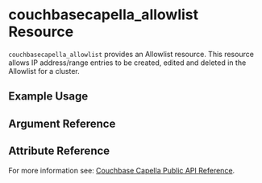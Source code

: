 # couchbasecapella_allowlist Resource

`couchbasecapella_allowlist` provides an Allowlist resource. This resource allows IP address/range entries to be created, edited and deleted in the Allowlist for a cluster.

## Example Usage

## Argument Reference

## Attribute Reference

For more information see: [Couchbase Capella Public API Reference](https://docs.couchbase.com/cloud/reference/rest-endpoints-all.html#clusters).
